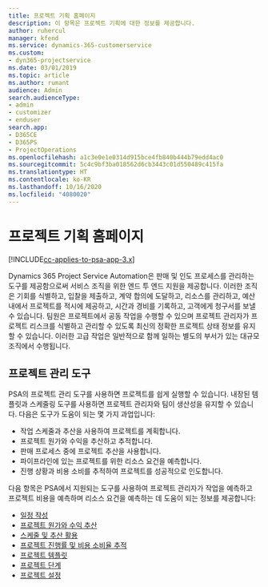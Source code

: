 ```yaml
---
title: 프로젝트 기획 홈페이지
description: 이 항목은 프로젝트 기획에 대한 정보를 제공합니다.
author: ruhercul
manager: kfend
ms.service: dynamics-365-customerservice
ms.custom:
- dyn365-projectservice
ms.date: 03/01/2019
ms.topic: article
ms.author: rumant
audience: Admin
search.audienceType:
- admin
- customizer
- enduser
search.app:
- D365CE
- D365PS
- ProjectOperations
ms.openlocfilehash: a1c3e0e1e0314d915bce4fb840b444b79edd4ac0
ms.sourcegitcommit: 5c4c9bf3ba018562d6cb3443c01d550489c415fa
ms.translationtype: HT
ms.contentlocale: ko-KR
ms.lasthandoff: 10/16/2020
ms.locfileid: "4080020"
---
```

# <a name="project-planning-home-page"></a>프로젝트 기획 홈페이지

[!INCLUDE[cc-applies-to-psa-app-3.x](../includes/cc-applies-to-psa-app-3x.md)]

Dynamics 365 Project Service Automation은 판매 및 인도 프로세스를 관리하는 도구를 제공함으로써 서비스 조직을 위한 엔드 투 엔드 지원을 제공합니다. 이러한 조직은 기회를 식별하고, 입찰을 제출하고, 계약 합의에 도달하고, 리소스를 관리하고, 예산 내에서 프로젝트를 적시에 제공하고, 시간과 경비를 기록하고, 고객에게 청구서를 보낼 수 있습니다. 팀원은 프로젝트에서 공동 작업을 수행할 수 있으며 프로젝트 관리자가 프로젝트 리스크를 식별하고 관리할 수 있도록 최신의 정확한 프로젝트 상태 정보를 유지할 수 있습니다. 이러한 고급 작업은 일반적으로 함께 일하는 별도의 부서가 있는 대규모 조직에서 수행됩니다.

## <a name="project-management-tools"></a>프로젝트 관리 도구

PSA의 프로젝트 관리 도구를 사용하면 프로젝트를 쉽게 실행할 수 있습니다. 내장된 템플릿과 스케줄링 도구를 사용하면 프로젝트 관리자와 팀이 생산성을 유지할 수 있습니다. 다음은 도구가 도움이 되는 몇 가지 과업입니다:

- 작업 스케줄과 추산을 사용하여 프로젝트를 계획합니다.
- 프로젝트 원가와 수익을 추산하고 추적합니다.
- 판매 프로세스 중에 프로젝트 추산을 사용합니다.
- 파이프라인에 있는 프로젝트를 위한 리소스 요건을 예측합니다.
- 진행 상황과 비용 소비를 추적하여 프로젝트를 성공적으로 인도합니다.

다음 항목은 PSA에서 지원되는 도구를 사용하여 프로젝트 관리자가 작업을 예측하고 프로젝트 비용을 예측하며 리소스 요건을 예측하는 데 도움이 되는 정보를 제공합니다:

- [일정 작성](project-creating.md)
- [프로젝트 원가와 수익 추산](project-estimating.md)
- [스케줄 및 추산 활용](project-leveraging.md)
- [프로젝트 진행률 및 비용 소비율 추적](project-tracking.md)
- [프로젝트 템플릿](project-templates.md)
- [프로젝트 단계](project-stages.md)
- [프로젝트 설정](project-settings.md)
